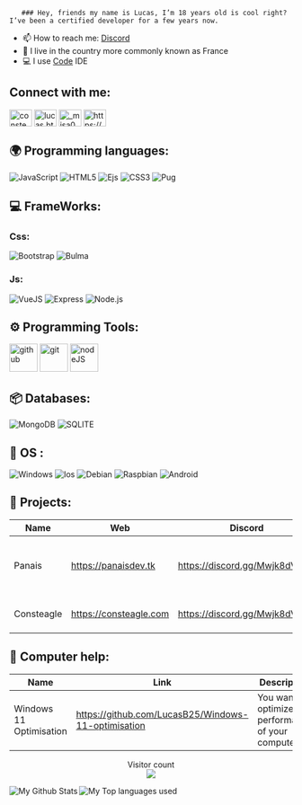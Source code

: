        ### Hey, friends my name is Lucas, I’m 18 years old is cool right? I’ve been a certified developer for a few years now.

- 📫 How to reach me: [Discord](https://discord.gg/Mwjk8dVUQJ)
- 🥖 I live in the country more commonly known as France
- 💻 I use [Code](https://code.visualstudio.com) IDE
       
## Connect with me:
<p align="left">
<a href="https://twitter.com/consteagle" target="blank"><img align="center" src="https://raw.githubusercontent.com/rahuldkjain/github-profile-readme-generator/master/src/images/icons/Social/twitter.svg" alt="consteagle" height="30" width="40" /></a>
<a href="https://instagram.com/lucas.btts" target="blank"><img align="center" src="https://raw.githubusercontent.com/rahuldkjain/github-profile-readme-generator/master/src/images/icons/Social/instagram.svg" alt="lucas.btts" height="30" width="40" /></a>
<a href="https://www.youtube.com/c/_misa0" target="blank"><img align="center" src="https://raw.githubusercontent.com/rahuldkjain/github-profile-readme-generator/master/src/images/icons/Social/youtube.svg" alt="_misa0" height="30" width="40" /></a>
<a href="https://discord.gg/https://discord.gg/D7pq3m3" target="blank"><img align="center" src="https://raw.githubusercontent.com/rahuldkjain/github-profile-readme-generator/master/src/images/icons/Social/discord.svg" alt="https://discord.gg/Mwjk8dVUQJ" height="30" width="40" /></a>
</p>

## 🌍 Programming languages:

![JavaScript](https://img.shields.io/badge/javascript-%23323330.svg?style=for-the-badge&logo=javascript&logoColor=%23F7DF1E)
![HTML5](https://img.shields.io/badge/html5-%23E34F26.svg?style=for-the-badge&logo=html5&logoColor=white)
![Ejs](https://img.shields.io/badge/Ejs-%231572B6.svg?style=for-the-badge&logo=ejs&logoColor=brown)
![CSS3](https://img.shields.io/badge/css3-%231572B6.svg?style=for-the-badge&logo=css3&logoColor=white)
![Pug](https://img.shields.io/badge/Pug-%231572B6.svg?style=for-the-badge&logo=pug&logoColor=brown)
  
## 💻 FrameWorks:

  ### Css:
  ![Bootstrap](https://img.shields.io/badge/Bootstrap-563D7C?style=for-the-badge&logo=bootstrap&logoColor=white)
  ![Bulma](https://img.shields.io/badge/Bulma-563D7C?style=for-the-badge&logo=Bulma&logoColor=4FC08D)
  
  ### Js:
  ![VueJS](https://img.shields.io/badge/Vue.js-35495E?style=for-the-badge&logo=vuedotjs&logoColor=4FC08D)
  ![Express](https://img.shields.io/badge/Express-35495E?style=for-the-badge&logo=Express&logoColor=4FC08D)
  ![Node.js](https://img.shields.io/badge/Node.js-35495E?style=for-the-badge&logo=Node.js&logoColor=4FC08D)

## ⚙️ Programming Tools:

  [<img alt="github" width="50px" src="https://raw.githubusercontent.com/coderjojo/coderjojo/master/img/github.svg"/>](https://github.com)
  [<img alt="git" width="50px" src="https://iconape.com/wp-content/png_logo_vector/git-icon.png"/>](https://git-scm.com/)
  [<img alt="nodeJS" width="50px" src="https://cdn.iconscout.com/icon/free/png-512/node-js-1-1174935.png"/>](https://nodejs.org/en/)
  
  
  
## 📦 Databases:

![MongoDB](https://img.shields.io/badge/MongoDB-4EA94B?style=for-the-badge&logo=mongodb&logoColor=white)
![SQLITE](https://img.shields.io/badge/SQLite-07405E?style=for-the-badge&logo=sqlite&logoColor=white)

## 🔧 OS :
 ![Windows](https://img.shields.io/badge/Windows-0078D6?style=for-the-badge&logo=windows&logoColor=white)
 ![Ios](https://img.shields.io/badge/iOS-000000?style=for-the-badge&logo=ios&logoColor=white)
 ![Debian](https://img.shields.io/badge/Debian-A81D33?style=for-the-badge&logo=debian&logoColor=white)
 ![Raspbian](https://img.shields.io/badge/Raspbian-A81D33?style=for-the-badge&logo=Raspberry&logoColor=white)
 ![Android](https://img.shields.io/badge/Android-0078D6?style=for-the-badge&logo=android&logoColor=green)
 
 
## 🚩 Projects:
  | Name             | Web                     | Discord                        | Description                                                        |
  |------------------|-------------------------|--------------------------------|--------------------------------------------------------------------|
  | Panais           | https://panaisdev.tk    | https://discord.gg/Mwjk8dVUQJ  | This a Discord music bot as well as multifunctional configurable.  |
  | Consteagle       | https://consteagle.com  | https://discord.gg/Mwjk8dVUQJ  | This a bot list server/website discord.                            |
  
  
  
## 🚩 Computer help:
  | Name                     | Link                                                | Description                                                        |
  |--------------------------|-----------------------------------------------------|--------------------------------------------------------------------|
  | Windows 11 Optimisation  | https://github.com/LucasB25/Windows-11-optimisation | You want to optimize the performance of your computer?.            |


<p align="center"> 
  Visitor count<br>
  <img src="https://profile-counter.glitch.me/LucasB25/count.svg" />
</p>

<img align="left" alt="My Github Stats" src="https://github-readme-stats.vercel.app/api?username=LucasB25&show_icons=true&hide_border=true" />
<img align="left" alt="My Top languages used" src="https://github-readme-stats.vercel.app/api/top-langs/?username=LucasB25" />
